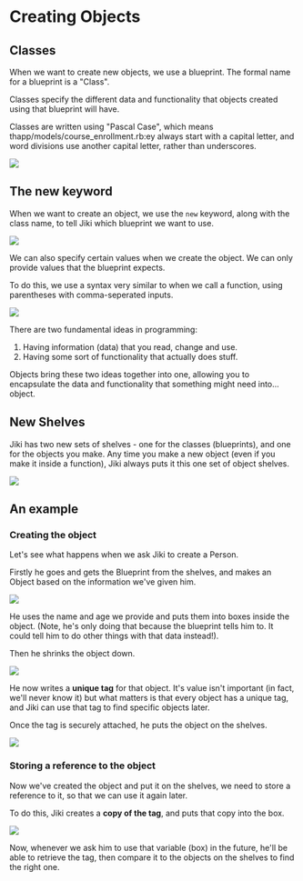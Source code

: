 # Creating Objects

## Classes

When we want to create new objects, we use a blueprint.
The formal name for a blueprint is a "Class".

Classes specify the different data and functionality that objects created using that blueprint will have.

Classes are written using "Pascal Case", which means thapp/models/course_enrollment.rb:ey always start with a capital letter, and word divisions use another capital letter, rather than underscores.

<img src="https://assets.exercism.org/bootcamp/diagrams/objects-classes.png" class="diagram"/>

## The new keyword

When we want to create an object, we use the `new` keyword, along with the class name, to tell Jiki which blueprint we want to use.

<img src="https://assets.exercism.org/bootcamp/diagrams/objects-new-1.png" class="diagram"/>

We can also specify certain values when we create the object.
We can only provide values that the blueprint expects.

To do this, we use a syntax very similar to when we call a function, using parentheses with comma-seperated inputs.

<img src="https://assets.exercism.org/bootcamp/diagrams/objects-new-2.png" class="diagram"/>

There are two fundamental ideas in programming:

1. Having information (data) that you read, change and use.
2. Having some sort of functionality that actually does stuff.

Objects bring these two ideas together into one, allowing you to encapsulate the data and functionality that something might need into... object.

## New Shelves

Jiki has two new sets of shelves - one for the classes (blueprints), and one for the objects you make.
Any time you make a new object (even if you make it inside a function), Jiki always puts it this one set of object shelves.

<img src="https://assets.exercism.org/bootcamp/diagrams/objects-shelves.png" class="diagram"/>

## An example

### Creating the object

Let's see what happens when we ask Jiki to create a Person.

Firstly he goes and gets the Blueprint from the shelves, and makes an Object based on the information we've given him.

<img src="https://assets.exercism.org/bootcamp/diagrams/objects-new-3.png" class="diagram"/>

He uses the name and age we provide and puts them into boxes inside the object. (Note, he's only doing that because the blueprint tells him to. It could tell him to do other things with that data instead!).

Then he shrinks the object down.

<img src="https://assets.exercism.org/bootcamp/diagrams/objects-new-4.png" class="diagram"/>

He now writes a **unique tag** for that object.
It's value isn't important (in fact, we'll never know it) but what matters is that every object has a unique tag, and Jiki can use that tag to find specific objects later.

Once the tag is securely attached, he puts the object on the shelves.

<img src="https://assets.exercism.org/bootcamp/diagrams/objects-new-5.png" class="diagram"/>

### Storing a reference to the object

Now we've created the object and put it on the shelves, we need to store a reference to it, so that we can use it again later.

To do this, Jiki creates a **copy of the tag**, and puts that copy into the box.

<img src="https://assets.exercism.org/bootcamp/diagrams/objects-new-6.png" class="diagram"/>

Now, whenever we ask him to use that variable (box) in the future, he'll be able to retrieve the tag, then compare it to the objects on the shelves to find the right one.
